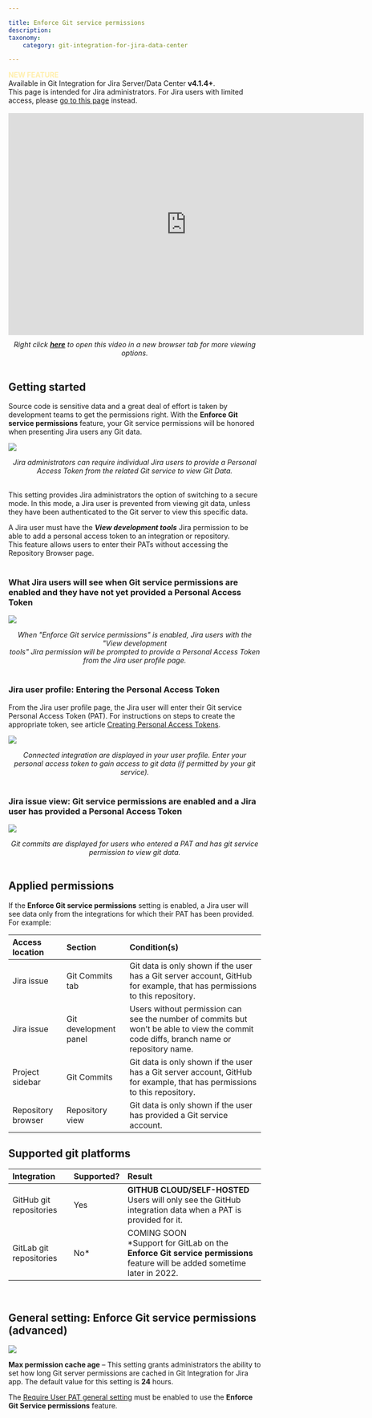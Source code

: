 ```yaml
---

title: Enforce Git service permissions
description:
taxonomy:
    category: git-integration-for-jira-data-center

---
```


<!-- General settings -->

<div class="bbb-callout bbb--tip">
    <div class="irow">
    <div class="ilogobox">
        <span class="logoimg"></span>
    </div>
    <div class="imsgbox">
        <span style='color:#FFEFAD'><b>NEW FEATURE</b></span><br>
        Available in Git Integration for Jira Server/Data Center <b>v4.1.4+</b>.
    </div>
    </div>
</div>

<div class="bbb-callout bbb--info">
    <div class="irow">
    <div class="ilogobox">
        <span class="logoimg"></span>
    </div>
    <div class="imsgbox">
        This page is intended for Jira administrators. For Jira users with limited access, please <a href='/git-integration-for-jira-data-center/enforced-git-permissions-for-jira-users-gij-self-managed/'>go to this page</a> instead.
    </div>
    </div>
</div>
<br>

<div class='embed-container embed-container--16-9'>
    <iframe width='709' height='443' src='https://fast.wistia.com/embed/iframe/npe76i5nxm?videoFoam=true' frameborder='0' allowfullscreen ></iframe>
</div>

<div style='text-align: center; margin-top: 10px'>
    <i>Right click <a href='https://bigbrassband.wistia.com/medias/npe76i5nxm'><b>here</b></a> to open this video in a new browser tab for more viewing options.</i>
</div>
<br>

## Getting started

Source code is sensitive data and a great deal of effort is taken by development teams to get the permissions right. With the **Enforce Git service permissions** feature, your Git service permissions will be honored when presenting Jira users any Git data.

![](https://bigbrassband.atlassian.net/wiki/download/attachments/2091810842/CleanShot2022-02-28%20at%2011.59.57@2x-20220228-170028.png?version=1&modificationDate=1647757588122&cacheVersion=1&api=v2)

<div align=center>
    <i>Jira administrators can require individual Jira users to provide a Personal Access Token from the related Git service to view Git Data.</i>
</div>
<br>

This setting provides Jira administrators the option of switching to a secure mode. In this mode, a Jira user is prevented from viewing git data, unless they have been authenticated to the Git server to view this specific data.

<div class="bbb-callout bbb--info">
    <div class="irow">
    <div class="ilogobox">
        <span class="logoimg"></span>
    </div>
    <div class="imsgbox">
        A Jira user must have the <i><b>View development tools</b></i> Jira permission to be able to add a personal access token to an integration or repository.
    </div>
    </div>
</div>

<div class="bbb-callout bbb--alert">
    <div class="irow">
    <div class="ilogobox">
        <span class="logoimg"></span>
    </div>
    <div class="imsgbox">
        This feature allows users to enter their PATs without accessing the Repository Browser page.
    </div>
    </div>
</div>
<br>

### What Jira users will see when Git service permissions are enabled and they have not yet provided a Personal Access Token

![](https://bigbrassband.atlassian.net/wiki/download/attachments/2091810842/CleanShot2022-03-01%20at%2001.11.27@2x-20220301-061142.png?version=1&modificationDate=1647757587623&cacheVersion=1&api=v2)

<div align=center>
    <i>When "Enforce Git service permissions" is enabled, Jira users with the "View development <br>tools" Jira permission will be prompted to provide a Personal Access Token <br>from the Jira user profile page.</i>
</div>
<br>

### Jira user profile: Entering the Personal Access Token

From the Jira user profile page, the Jira user will enter their Git service Personal Access Token (PAT). For instructions on steps to create the appropriate token, see article [Creating Personal Access Tokens](/git-integration-for-jira-data-center/creating-personal-access-tokens-gij-self-managed).

![](https://bigbrassband.atlassian.net/wiki/download/attachments/2091810842/CleanShot2022-03-01%20at%2001.13.39@2x-20220301-061400.png?version=1&modificationDate=1647757587377&cacheVersion=1&api=v2)

<div align=center><i>Connected integration are displayed in your user profile. Enter your personal access token to gain access to git data (if permitted by your git service).</i></div>

<br>

### Jira issue view: Git service permissions are enabled and a Jira user has provided a Personal Access Token

![](https://bigbrassband.atlassian.net/wiki/download/attachments/2091810842/CleanShot2022-03-01%20at%2001.17.22@2x-20220301-061737.png?version=1&modificationDate=1647757587117&cacheVersion=1&api=v2)

<div align=center><i>Git commits are displayed for users who entered a PAT and has git service <br>permission to view git data.</i></div>

<br>

## Applied permissions

If the **Enforce Git service permissions** setting is enabled, a Jira user will see data only from the integrations for which their PAT has been provided. For example:

| Access location | Section | Condition(s) |
| :--- | :--- | :--- |
| Jira issue | Git Commits tab | Git data is only shown if the user has a Git server account, GitHub for example, that has permissions to this repository. |
| Jira issue | Git development panel | Users without permission can see the number of commits but won’t be able to view the commit code diffs, branch name or repository name. |
| Project sidebar | Git Commits | Git data is only shown if the user has a Git server account, GitHub for example, that has permissions to this repository. |
| Repository browser | Repository view | Git data is only shown if the user has provided a Git service account. |

## Supported git platforms

| Integration | Supported? | Result |
| :--- | :--- | :--- |
| GitHub git repositories | Yes | **GITHUB CLOUD/SELF-HOSTED**<br>Users will only see the GitHub integration data when a PAT is provided for it. |
| GitLab git repositories | No\* | COMING SOON  <br>\*Support for GitLab on the **Enforce Git service permissions** feature will be added sometime later in 2022. |

<br>

## General setting: Enforce Git service permissions (advanced)

![](https://bigbrassband.atlassian.net/wiki/download/attachments/2091810842/CleanShot2022-02-28%20at%2012.01.08@2x-20220228-170131.png?version=1&modificationDate=1647757587877&cacheVersion=1&api=v2)

**Max permission cache age** – This setting grants administrators the ability to set how long Git server permissions are cached in Git Integration for Jira app. The default value for this setting is **24** hours.

<div class="bbb-callout bbb--alert">
    <div class="irow">
    <div class="ilogobox">
        <span class="logoimg"></span>
    </div>
    <div class="imsgbox">
        The <a href='/git-integration-for-jira-data-center/require-user-pat-general-setting-gij-self-managed'>Require User PAT general setting</a> must be enabled to use the <b>Enforce Git Service permissions</b> feature.
    </div>
    </div>
</div>

